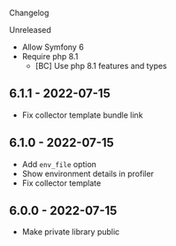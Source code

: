 Changelog

Unreleased
- Allow Symfony 6
- Require php 8.1
  - [BC] Use php 8.1 features and types

## 6.1.1 - 2022-07-15
- Fix collector template bundle link

## 6.1.0 - 2022-07-15
- Add `env_file` option
- Show environment details in profiler
- Fix collector template

## 6.0.0 - 2022-07-15
- Make private library public
